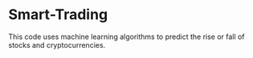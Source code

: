 # Smart-Trading
This code uses machine learning algorithms to predict the rise or fall of stocks and cryptocurrencies.
